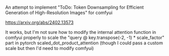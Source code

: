 An attempt to implement "ToDo: Token Downsampling for Efficient Generation of High-Resolution Images" for comfyui

https://arxiv.org/abs/2402.13573

It works, but I'm not sure how to modify the internal attention function in comfyui properly to scale the "query @ key.transpose(-2, -1) * scale_factor" part in pytorch scaled_dot_product_attention (though I could pass a custom scale but then I'd need to modify comfyui)
